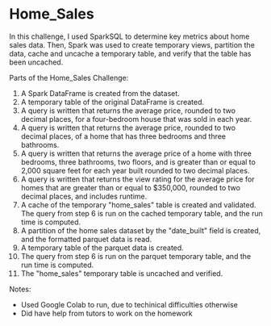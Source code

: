 # Home_Sales

In this challenge, I used SparkSQL to determine key metrics about home sales data. Then, Spark was used  to create temporary views, partition the data, cache and uncache a temporary table, and verify that the table has been uncached.


Parts of the Home_Sales Challenge:
1. A Spark DataFrame is created from the dataset. 
2. A temporary table of the original DataFrame is created. 
3. A query is written that returns the average price, rounded to two decimal places, for a four-bedroom house that was sold in each year. 
4. A query is written that returns the average price, rounded to two decimal places, of a home that has three bedrooms and three bathrooms. 
5. A query is written that returns the average price of a home with three bedrooms, three bathrooms, two floors, and is greater than or equal to 2,000 square feet for each year built rounded to two decimal places. 
6. A query is written that returns the view rating for the average price for homes that are greater than or equal to $350,000, rounded to two decimal places, and includes runtime.
7. A cache of the temporary "home_sales" table is created and validated. 
The query from step 6 is run on the cached temporary table, and the run time is computed. 
8. A partition of the home sales dataset by the "date_built" field is created, and the formatted parquet data is read. 
9. A temporary table of the parquet data is created. 
10. The query from step 6 is run on the parquet temporary table, and the run time is computed. 
11. The "home_sales" temporary table is uncached and verified. 

Notes:
- Used Google Colab to run, due to techinical difficulties otherwise
- Did have help from tutors to work on the homework
